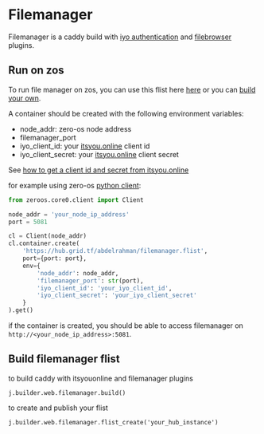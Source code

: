 # Filemanager

Filemanager is a caddy build with [iyo authentication](https://github.com/itsyouonline/caddy-integration) and [filebrowser](https://github.com/filebrowser/caddy) plugins.


## Run on zos
To run file manager on zos, you can use this flist here [here](https://hub.grid.tf/abdelrahman/filemanager.flist.md) or you can [build your own](#Build-filemanager-flist).


A container should be created with the following environment variables:

* node_addr: zero-os node address
* filemanager_port
* iyo_client_id: your [itsyou.online](https://itsyou.online) client id
* iyo_client_secret: your [itsyou.online](https://itsyou.online) client secret

See [how to get a client id and secret from itsyou.online](iyo_api_key.md)

for example using zero-os [python client](https://github.com/threefoldtech/0-core/blob/development/docs/interacting/python.md):

```python
from zeroos.core0.client import Client

node_addr = 'your_node_ip_address'
port = 5081

cl = Client(node_addr)
cl.container.create(
    'https://hub.grid.tf/abdelrahman/filemanager.flist',
    port={port: port},
    env={
        'node_addr': node_addr,
        'filemanager_port': str(port),
        'iyo_client_id': 'your_iyo_client_id',
        'iyo_client_secret': 'your_iyo_client_secret'
    }
).get()
```

if the container is created, you should be able to access filemanager on `http://<your_node_ip_address>:5081`.

## Build filemanager flist
to build caddy with itsyouonline and filemanager plugins

`j.builder.web.filemanager.build()`

to create and publish your flist

`j.builder.web.filemanager.flist_create('your_hub_instance')`
